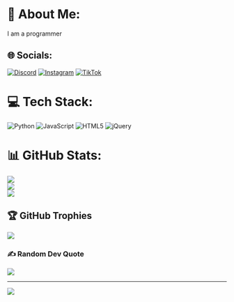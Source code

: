 # 💫 About Me:
I am a programmer


## 🌐 Socials:
[![Discord](https://img.shields.io/badge/Discord-%237289DA.svg?logo=discord&logoColor=white)](https://discord.gg/https://discord.com/invite/gokaizen) [![Instagram](https://img.shields.io/badge/Instagram-%23E4405F.svg?logo=Instagram&logoColor=white)](https://instagram.com/https://www.instagram.com/sekaiikaye/?igsh=MXFja3JnN3FoM3Ny#) [![TikTok](https://img.shields.io/badge/TikTok-%23000000.svg?logo=TikTok&logoColor=white)](https://tiktok.com/@https://www.tiktok.com/@sekaiwiw?is_from_webapp=1&sender_device=pc) 

# 💻 Tech Stack:
![Python](https://img.shields.io/badge/python-3670A0?style=flat&logo=python&logoColor=ffdd54) ![JavaScript](https://img.shields.io/badge/javascript-%23323330.svg?style=flat&logo=javascript&logoColor=%23F7DF1E) ![HTML5](https://img.shields.io/badge/html5-%23E34F26.svg?style=flat&logo=html5&logoColor=white) ![jQuery](https://img.shields.io/badge/jquery-%230769AD.svg?style=flat&logo=jquery&logoColor=white)
# 📊 GitHub Stats:
![](https://github-readme-stats.vercel.app/api?username=BaimmD&theme=neon&hide_border=false&include_all_commits=false&count_private=false)<br/>
![](https://nirzak-streak-stats.vercel.app/?user=BaimmD&theme=neon&hide_border=false)<br/>
![](https://github-readme-stats.vercel.app/api/top-langs/?username=BaimmD&theme=neon&hide_border=false&include_all_commits=false&count_private=false&layout=compact)

## 🏆 GitHub Trophies
![](https://github-profile-trophy.vercel.app/?username=BaimmD&theme=neon&no-frame=false&no-bg=true&margin-w=4)

### ✍️ Random Dev Quote
![](https://quotes-github-readme.vercel.app/api?type=horizontal&theme=radical)

---
[![](https://visitcount.itsvg.in/api?id=BaimmD&icon=9&color=0)](https://visitcount.itsvg.in)

<!-- Proudly created with GPRM ( https://gprm.itsvg.in ) -->
